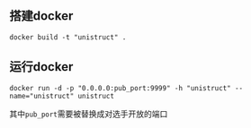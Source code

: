 ## 搭建docker

`docker build -t "unistruct" .`


## 运行docker

`docker run -d -p "0.0.0.0:pub_port:9999" -h "unistruct" --name="unistruct" unistruct`


其中`pub_port`需要被替换成对选手开放的端口
